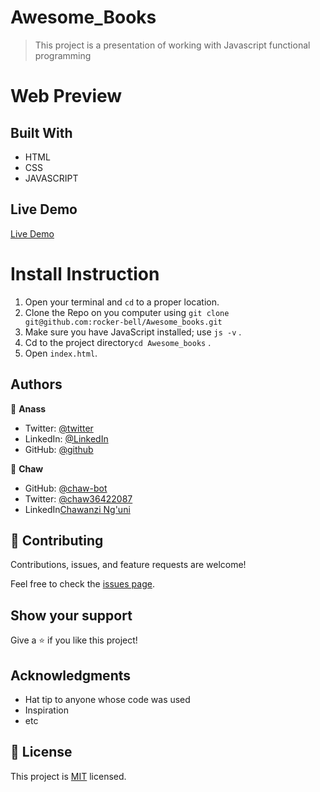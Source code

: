 # Awesome_Books

> This project is a presentation of working with Javascript functional programming 

# Web Preview


## Built With

- HTML
- CSS
- JAVASCRIPT

## Live Demo

[Live Demo](https://rocker-bell.github.io/Awesome_books/)

# Install Instruction
1. Open your terminal and `cd` to a proper location.
2. Clone the Repo on you computer using `git clone git@github.com:rocker-bell/Awesome_books.git`
3. Make sure you have JavaScript installed; use `js -v` .
4. Cd to the project directory`cd Awesome_books` .
5. Open `index.html`.

## Authors

👤 **Anass**

- Twitter: [@twitter](https://twitter.com/rockerbell)
- LinkedIn: [@LinkedIn](https://www.linkedin.com/in/anass-tantane/)
- GitHub: [@github](https://github.com/rockerbell)

👤 **Chaw**

- GitHub: [@chaw-bot](https://github.com/chaw-bot)
- Twitter: [@chaw36422087](https://twitter.com/chaw36422087)
- LinkedIn[Chawanzi Ng'uni](https://www.linkedin.com/in/chawanzi-ng-uni-449328212/)

## 🤝 Contributing

Contributions, issues, and feature requests are welcome!

Feel free to check the [issues page](https://github.com/rocker-bell/Awesome_books/issues).

## Show your support

Give a ⭐️ if you like this project!

## Acknowledgments

- Hat tip to anyone whose code was used
- Inspiration
- etc

## 📝 License

This project is [MIT](lic.url) licensed.
